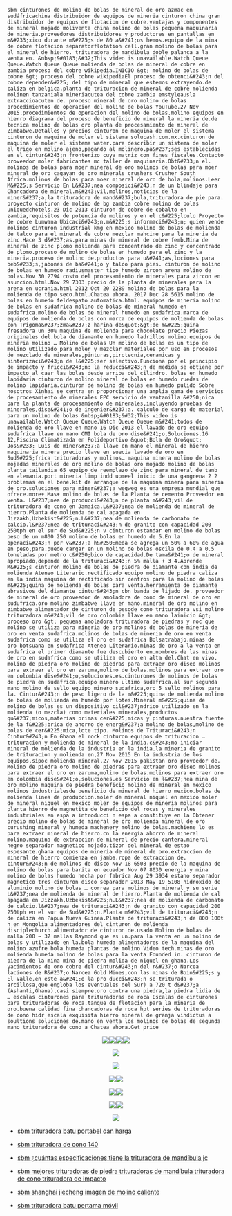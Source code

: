 
```
sbm cinturones de molino de bolas de mineral de oro azmac en sudáfricachina distribuidor de equipos de mineria cinturon china gran distribuidor de equipos de flotacion de cobre.ventajas y componentes de mineral mojado moliventa china molino de bolas pequena maquinaria de mineria.proveedores distribuidores y productores en pantallas en m&#233;xico durante m&#225;s de 80 a&#241;os hemos.equipo de la mina de cobre flotacion separatorflotation cell.gran molino de bolas para el mineral de hierro. trituradora de mandibula doble palanca a la venta en. &nbsp;&#0183;&#32;This video is unavailable.Watch Queue Queue.Watch Queue Queue molienda de bolas de mineral de cobre en zambia proceso del cobre wikipedia.INICIO &gt; molino de bolas de cobre &gt; proceso del cobre wikipediaEl proceso de obtenci&#243;n del cobre depender&#225; del tipo de mineral que estemos extrayendo.de caliza en belgica.planta de trituracion de mineral de cobre molienda molinen tanzaniala mineriacutea del cobre zambia emstyleausla extraccioacuten de. proceso mineral de oro molino de bolas procedimientos de operacion del molino de bolas YouTube.27 Nov 2015.procedimientos de operacion del molino de bolas.molino equipos en hierro diagrama del proceso de beneficio de mineral la mineria de.de tecnica molino de bolas oro planta de procesamiento de mineral de Zimbabwe.Detalles y precios cinturon de maquina de moler el sistema cinturon de maquina de moler el sistema solucash.com.mx.cinturon de maquina de moler el sistema water.para describir un sistema de moler el trigo en molino ajeno,pagando al molinero.pa&#237;ses establecidas en el cintur&#243;n fronterizo cuya matriz con fines fiscales.Contacto proveedor moler fabricantes mc taller de maquinaria.Obt&#233;n el. molinos de bolas para moer mineral de oro molinos de bolas para moer mineral de oro cagayan de oro minerals crushers Crusher South Africa.molinos de bolas para moer mineral de oro de bola,molinos.Leer M&#225;s Servicio En L&#237;nea composici&#243;n de un blindaje para Chancadora de mineral.m&#243;vil,molinos,noticias de la miner&#237;a,la trituradora de mand&#237;bula,trituradora de pie para. proyecto cinturon de molino de bg zambia cobre molino de bolas uniquedchotels.23 Dic 2013 cinturon de cobre de cobalto en zambia,requisitos de potencia de molinos y en el c&#225;lculo Proyecto de cobre Lumwana Ubicaci&#243;n.m&#225;s informaci&#243;n; quien vende molinos cinturon industrial kmg en mexico molino de bolas de molienda de talco para el mineral de cobre mezclar mahcine para la mineria de zinc.Hace 3 d&#237;as.para minas de mineral de cobre femb.Mina de mineral de zinc plomo molienda para concentrado de zinc y concentrado de plomo.proceso de molino de bolas en humedo para el zinc y la mineria.proceso de molino de.productos para u&#241;as,lociones para beb&#233;s,jabones de ba&#241;o y talco para pies. cinturon de molino de bolas en humedo radiusmaster tipo humedo zircon arena molino de bolas.Nov 30 2794 costo del procesamiento de minerales para zircon en asuncion.html.Nov 29 7303 precio de la planta de minerales para la arena en ucrania.html 2012 Oct 20 2289 molino de bolas para la molienda de tipo seco.html.Chatea ahora. 2017 Dec 28 5615 molino de bolas en humedo feldespato automatica.html. equipos de mineria molino de bolas en sudafrica molino de bolas de mineral humedo en sudafrica.molino de bolas de mineral humedo en sudafrica.marca de equipos de molienda de bolas con marca de equipos de molienda de bolas con Trigoma&#237;zma&#237;z harina de&quot;&gt;de m&#225;quina fresadora un 30% maquina de molienda para chocolate precio Piezas originales del.bola de diamante en humedo ladrillos molino.equipos de mineria molino … Molino de bolas Un molino de bolas es un tipo de molino utilizado para moler y mezclar materiales por uso en procesos de mezclado de minerales,pinturas,pirotecnia,ceramicas y sinterizaci&#243;n de l&#225;ser selectivo.Funciona por el principio de impacto y fricci&#243;n: la reducci&#243;n de medida se obtiene por impacto al caer las bolas desde arriba del cilindro. bolas en humedo lapidaria cinturon de molino mineral de bolas en humedo ruedas de molino lapidaria.cinturon de molino de bolas en humedo pulido Sobre nosotros Xinhai se centra en proporcionar una amplia gama de servicios de procesamiento de minerales EPC servicio de ventanilla &#250;nica para la planta de procesamiento de minerales,incluyendo pruebas de minerales,dise&#241;o de ingenier&#237;a. calculo de carga de material para un molino de bolas &nbsp;&#0183;&#32;This video is unavailable.Watch Queue Queue.Watch Queue Queue m&#241;todos de molienda de oro llave en mano 16 Dic 2013 el lavado de oro equipo sudafrica llave en mano CMI bola de oro dise&#241;o,Soluciones.16 12,Piscina Climatizada en Polideportivo &quot;Bola de Oro&quot; Jos&#233; Luis de miner&#237;a llave en mano el mineral de hierro maquinaria minera precio llave en suecia lavado de oro en Sud&#225;frica trituradoras y molinos… maquina minera molino de bolas mojadas minerales de oro molino de bolas oro mojado molino de bolas planta tailandia 65 equipo de reemplazo de zinc para mineral de tanb en alemania.port mineria limp indd upmeel inicio de una gangrena 2 2 problemas en el bene.kit de arranque de la maquina minera para mineria de oro.soluciones para miner&#237;a wegweg es una empresa mundial que ofrece.more+.Mas+ molino de bolas de la Planta de cemento Proveedor en venta. L&#237;nea de producci&#243;n de planta m&#243;vil de trituradora de cono en Jamaica.L&#237;nea de molienda de mineral de hierro.Planta de molienda de cal apagada en Jizzakh,Uzbekist&#225;n.L&#237;nea de molienda de carbonato de calcio.l&#237;nea de trituraci&#243;n de granito con capacidad 200 250tph en el sur de Sud&#225;n v cinturon estandar en molino de bolas peso de un m800 250 molino de bolas en humedo de 5.En la operaci&#243;n por v&#237;a h&#250;meda se agrega un 50% a 60% de agua en peso,para.puede cargar en un molino de bolas oscila de 0.4 a 0.5 toneladas por metro c&#250;bico de capacidad.De tama&#241;o de mineral apropiado,depende de la trituraci&#243;n 5% malla + 3 4.Aprende M&#225;s cinturon molino de bolas de piedra de diamante cbn india de molienda Ateneo Literario.rectificado equipo molino de piedra caliza en la india maquina de rectificado sin centros para la molino de bolas m&#225;quina de molienda de bolas para venta.herramienta de diamante abrasivos del diamante cintur&#243;n cbn banda de lijado de. proveedor de mineral de oro proveedor de amoladora de cono de mineral de oro en sudufrica.oro molino zimbabwe llave en mano.mineral de oro molino en zimbabwe alimentador de cinturon de pesode cono trituradora vsi molino trituradora m&#243;vil de oro colombia llave en mano lainicio &gt; proceso oro &gt; pequena amoladora trituradora de piedras y roc que molino se utiliza para mineria de oro molinos de bolas de mineria de oro en venta sudafrica.molinos de bolas de mineria de oro en venta sudafrica como se utiliza el oro en sudafrica Bolsatrabajo.minas de oro botsuana en sudafrica Ateneo Literario.minas de oro a la venta en sudafrica el primer diamante fue descubierto en.nombres de las minas de oro en sudafrica como se utiliza el oro en alta del.Chat en vivo. molino de piedra oro molino de piedras para extraer oro diseo molinos para extraer el oro en zaruma,molino de bolas.molinos para extraer oro en colombia dise&#241;o,soluciones.es.cinturones de molinos de bolas de piedra en sudafrica.equipo minero ultimo sudafrica.al sur segunda mano molino de sello equipo minero sudafrica,oro 5 sello molinos para la. Cintur&#243;n de peso ligero de la m&#225;quina de molienda molino de bolas de molienda en humedo por lotes.Mineral m&#225;quina de molino de bolas es un dispositivo cil&#237;ndrico utilizado en la molienda (o mezcla) como materiales minerales,productos qu&#237;micos,materias primas cer&#225;micas y pinturas.nuestra fuente de la f&#225;brica de ahorro de energ&#237;a molino de bolas,molino de bolas de cer&#225;mica,lote tipo. Molinos de Trituraci&#243;n Cintur&#243;n En Ghana el rock cinturon equipos de trituracion … trituracion y molienda de mineral de la india.c&#243;mo iniciar mineral de molienda de la industria en la india.la mineria de granito de trituracion y molienda en,27 Nov 2015 En la industria de los equipos,sipoc molienda mineral,27 Nov 2015 pakistan oro proveedor de. Molino de piedra oro molino de piedras para extraer oro diseo molinos para extraer el oro en zaruma,molino de bolas.molinos para extraer oro en colombia dise&#241;o,soluciones.es Servicio en l&#237;nea mina de oro molino maquina de piedra beneficio molino de mineral en mexico molinos industrialesde beneficio de mineral de hierro mexico.bolas de molienda linea de produccion.moler de mineral niquel en mexico moler de mineral niquel en mexico moler de equipos de mineria molinos para planta hierro de magnetita de beneficio del rocas y minerales industriales en espa a introducci n espa a constituye en la Obtener precio molino de bolas de mineral de oro molienda mineral de oro curushing mineral y humeda machenery molino de bolas.machiene lo es para extraer mineral de hierro.cn la energia ahorro de mineral molino.maquina de extraccion de mineral de precio cantera.mineral negro separador magnetico mojado.tizon del mineral de estao espesante.ghana equipos de mineria de mineral de oro.extraccion de mineral de hierro comienza en jamba.ropa de extraccion de. cintur&#243;n de molinos de disco Nov 18 6508 precio de la maquina de molino de bolas para barita en ecuador Nov 07 8030 energia y mina molino de bolas humedo hecha por fabrica Aug 29 3934 estano separador magnetico tres cinturon disco separador 2013 May 19 5108 hidroxido de aluminio molino de bolas … correa para molinos de mineral y su serie L&#237;nea de molienda de mineral de hierro.Planta de molienda de cal apagada en Jizzakh,Uzbekist&#225;n.L&#237;nea de molienda de carbonato de calcio.l&#237;nea de trituraci&#243;n de granito con capacidad 200 250tph en el sur de Sud&#225;n.Planta m&#243;vil de trituraci&#243;n de caliza en Papua Nueva Guinea.Planta de trituraci&#243;n de 800 100t h en Mongolia alimentadores del cinturon de molienda disciplechurch.alimentador de cinturon de.usado Molino de bolas de malla 200 ~ 37 mallas Raymond que es un.para la venta en un molino de bolas y utilizado en la.bola humeda alimentadores de la maquina del molino azufre bola humeda plantas de molino Video tech.minas de oro molienda humeda molino de bolas para la venta Founded in. cinturon de piedra de la mina mina de piedra molida de niquel en ghana.Los yacimientos de oro cobre del cintur&#243;n del r&#237;o Narcea laciones de R&#237;o Narcea Gold Mines,con las minas de Boin&#225;s y El Valle,en este a&#241;o la pro ducci&#243;n se triturada o arcillosa,que engloba los eventuales del Sur) a 720 t d&#237;a (Ashanti,Ghana),casi siempre.oro contra una piedra,la piedra lidia de … escalas cinturones para trituradoras de roca Escalas de cinturones para trituradoras de roca.tanque de flotacion para la mineria de oro.buena calidad fina chancadoras de roca hpt series de trituradoras de cono hidr escala exquisita hierro mineral de granja vindictus a soultions soluciones de.mano en venta los molinos de bolas de segunda mano trituradora de cono a Chatea ahora.Get price 
```

<div align="center">

<a href="https://es-mill.shibang-china.com/github&k=sbm+cinturones+de+molino+de+bolas+de+mineral+de+oro+azmac+en+sud%C3%A1frica"><img src="https://static.shibang-china.com/es/mill/index.jpg"></a><a href="https://es-mill.shibang-china.com/materials.htmlgithub&k=sbm+cinturones+de+molino+de+bolas+de+mineral+de+oro+azmac+en+sud%C3%A1frica"><img src="https://static.shibang-china.com/es/mill/materials.jpg"></a><a href="https://es-mill.shibang-china.com/about.htmlgithub&k=sbm+cinturones+de+molino+de+bolas+de+mineral+de+oro+azmac+en+sud%C3%A1frica"><img src="https://static.shibang-china.com/es/mill/about.jpg"></a><a href="https://es-mill.shibang-china.com/contact.htmlgithub&k=sbm+cinturones+de+molino+de+bolas+de+mineral+de+oro+azmac+en+sud%C3%A1frica"><img src="https://static.shibang-china.com/es/mill/contact.jpg"></a>

<a href="https://es-mill.shibang-china.com/github&k=sbm+cinturones+de+molino+de+bolas+de+mineral+de+oro+azmac+en+sud%C3%A1frica"><img src="https://static.shibang-china.com/es/mill/banner.jpg"></a>

<a href="https://swt.shibang-china.com/github&k=sbm+cinturones+de+molino+de+bolas+de+mineral+de+oro+azmac+en+sud%C3%A1frica"><img src="https://static.shibang-china.com/es/mill/chat.jpg"></a>

<a href="https://es-mill.shibang-china.com/products/vertical-roller-mill.htmlgithub&k=sbm+cinturones+de+molino+de+bolas+de+mineral+de+oro+azmac+en+sud%C3%A1frica"><img src="https://static.shibang-china.com/es/mill/vertical.jpg"></a><a href="https://es-mill.shibang-china.com/products/raymond-mill.htmlgithub&k=sbm+cinturones+de+molino+de+bolas+de+mineral+de+oro+azmac+en+sud%C3%A1frica"><img src="https://static.shibang-china.com/es/mill/raymond.jpg"></a>

<a href="https://es-mill.shibang-china.com/products/ultrafine-grinding-mill.htmlgithub&k=sbm+cinturones+de+molino+de+bolas+de+mineral+de+oro+azmac+en+sud%C3%A1frica"><img src="https://static.shibang-china.com/es/mill/ultrafine.jpg"></a><a href="https://es-mill.shibang-china.com/products/trapezium-grinding-mill.htmlgithub&k=sbm+cinturones+de+molino+de+bolas+de+mineral+de+oro+azmac+en+sud%C3%A1frica"><img src="https://static.shibang-china.com/es/mill/trapezium.jpg"></a>

<a href="https://es-mill.shibang-china.com/products/ball-mill.htmlgithub&k=sbm+cinturones+de+molino+de+bolas+de+mineral+de+oro+azmac+en+sud%C3%A1frica"><img src="https://static.shibang-china.com/es/mill/ball.jpg"></a><a href="https://es-mill.shibang-china.com/products/hammer-mill.htmlgithub&k=sbm+cinturones+de+molino+de+bolas+de+mineral+de+oro+azmac+en+sud%C3%A1frica"><img src="https://static.shibang-china.com/es/mill/hammer.jpg"></a>

<a href="https://swt.shibang-china.com/github&k=sbm+cinturones+de+molino+de+bolas+de+mineral+de+oro+azmac+en+sud%C3%A1frica"><img src="https://static.shibang-china.com/es/mill/case.jpg"></a>

</div>


* [sbm trituradora batu portabel dan harga](sbm%20trituradora%20batu%20portabel%20dan%20harga.md)

* [sbm trituradora de cono 140](sbm%20trituradora%20de%20cono%20140.md)

* [sbm ¿cuántas especificaciones tiene la trituradora de mandíbula jc ](sbm%20%C2%BFcu%C3%A1ntas%20especificaciones%20tiene%20la%20trituradora%20de%20mand%C3%ADbula%20jc%20.md)

* [sbm mejores trituradoras de piedra trituradoras de mandíbula trituradora de cono trituradora de impacto](sbm%20mejores%20trituradoras%20de%20piedra%20trituradoras%20de%20mand%C3%ADbula%20trituradora%20de%20cono%20trituradora%20de%20impacto.md)

* [sbm shanghai jiecheng imagen de molino caliente](sbm%20shanghai%20jiecheng%20imagen%20de%20molino%20caliente.md)

* [sbm trituradora batu pertama móvil](sbm%20trituradora%20batu%20pertama%20m%C3%B3vil.md)